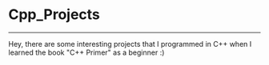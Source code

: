 # Cpp_Projects
---
Hey, there are some interesting projects that I programmed in C++ when I learned the book "C++ Primer" as a beginner :)

